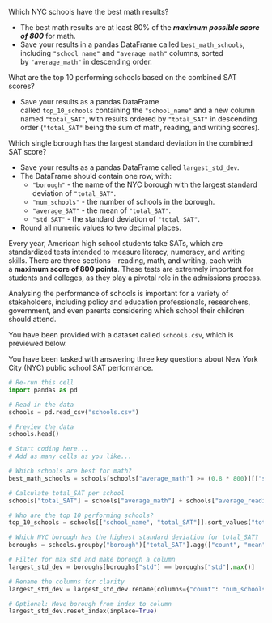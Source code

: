 Which NYC schools have the best math results?

- The best math results are at least 80% of the ***maximum possible score of 800*** for math.
- Save your results in a pandas DataFrame called `best_math_schools`, including `"school_name"` and `"average_math"` columns, sorted by `"average_math"` in descending order.

What are the top 10 performing schools based on the combined SAT scores?

- Save your results as a pandas DataFrame called `top_10_schools` containing the `"school_name"` and a new column named `"total_SAT"`, with results ordered by `"total_SAT"` in descending order (`"total_SAT"` being the sum of math, reading, and writing scores).

Which single borough has the largest standard deviation in the combined SAT score?

- Save your results as a pandas DataFrame called `largest_std_dev`.
- The DataFrame should contain one row, with:
    - `"borough"` - the name of the NYC borough with the largest standard deviation of `"total_SAT"`.
    - `"num_schools"` - the number of schools in the borough.
    - `"average_SAT"` - the mean of `"total_SAT"`.
    - `"std_SAT"` - the standard deviation of `"total_SAT"`.
- Round all numeric values to two decimal places.
  

Every year, American high school students take SATs, which are standardized tests intended to measure literacy, numeracy, and writing skills. There are three sections - reading, math, and writing, each with a **maximum score of 800 points**. These tests are extremely important for students and colleges, as they play a pivotal role in the admissions process.

Analysing the performance of schools is important for a variety of stakeholders, including policy and education professionals, researchers, government, and even parents considering which school their children should attend.

You have been provided with a dataset called `schools.csv`, which is previewed below.

You have been tasked with answering three key questions about New York City (NYC) public school SAT performance.
```Python
# Re-run this cell 
import pandas as pd

# Read in the data
schools = pd.read_csv("schools.csv")

# Preview the data
schools.head()

# Start coding here...
# Add as many cells as you like...
```
```Python
# Which schools are best for math?
best_math_schools = schools[schools["average_math"] >= (0.8 * 800)][["school_name", "average_math"]].sort_values("average_math", ascending=False)
```
```Python
# Calculate total_SAT per school
schools["total_SAT"] = schools["average_math"] + schools["average_reading"] + schools["average_writing"]

# Who are the top 10 performing schools?
top_10_schools = schools[["school_name", "total_SAT"]].sort_values("total_SAT", ascending=False).head(10)
```
```Python
# Which NYC borough has the highest standard deviation for total_SAT?
boroughs = schools.groupby("borough")["total_SAT"].agg(["count", "mean", "std"]).round(2)

# Filter for max std and make borough a column
largest_std_dev = boroughs[boroughs["std"] == boroughs["std"].max()]

# Rename the columns for clarity
largest_std_dev = largest_std_dev.rename(columns={"count": "num_schools", "mean": "average_SAT", "std": "std_SAT"})

# Optional: Move borough from index to column
largest_std_dev.reset_index(inplace=True)
```

